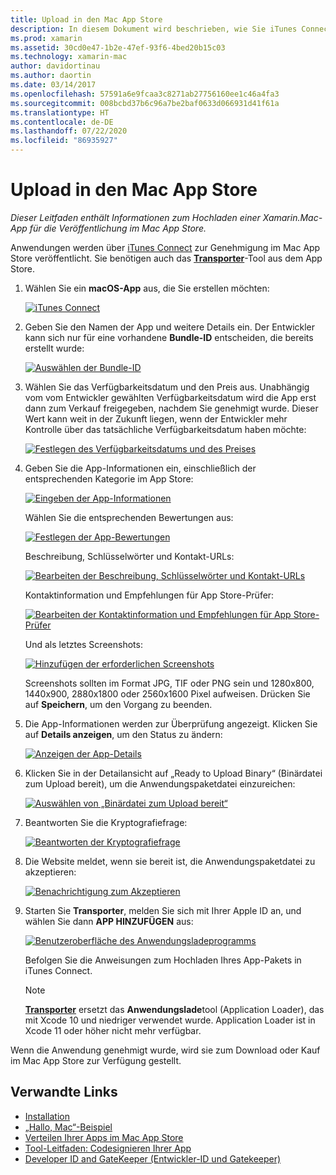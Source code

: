 ```yaml
---
title: Upload in den Mac App Store
description: In diesem Dokument wird beschrieben, wie Sie iTunes Connect verwenden können, um eine Xamarin.Mac-App in den Mac App Store hochzuladen. Dabei werden die Informationen erläutert, die iTunes Connect erfordert, um den Vorgang abzuschließen.
ms.prod: xamarin
ms.assetid: 30cd0e47-1b2e-47ef-93f6-4bed20b15c03
ms.technology: xamarin-mac
author: davidortinau
ms.author: daortin
ms.date: 03/14/2017
ms.openlocfilehash: 57591a6e9fcaa3c8271ab27756160ee1c46a4fa3
ms.sourcegitcommit: 008bcbd37b6c96a7be2baf0633d066931d41f61a
ms.translationtype: HT
ms.contentlocale: de-DE
ms.lasthandoff: 07/22/2020
ms.locfileid: "86935927"
---
```

# <a name="upload-to-mac-app-store"></a>Upload in den Mac App Store

_Dieser Leitfaden enthält Informationen zum Hochladen einer Xamarin.Mac-App für die Veröffentlichung im Mac App Store._

Anwendungen werden über [iTunes Connect](https://itunesconnect.apple.com/) zur Genehmigung im Mac App Store veröffentlicht. Sie benötigen auch das [**Transporter**](https://apps.apple.com/us/app/transporter/id1450874784?mt=12)-Tool aus dem App Store.

1. Wählen Sie ein **macOS-App** aus, die Sie erstellen möchten:

    [![iTunes Connect](uploading-images/image65.png)](uploading-images/image65.png#lightbox)

2. Geben Sie den Namen der App und weitere Details ein. Der Entwickler kann sich nur für eine vorhandene **Bundle-ID** entscheiden, die bereits erstellt wurde:

    [![Auswählen der Bundle-ID](uploading-images/image66.png)](uploading-images/image66.png#lightbox)

3. Wählen Sie das Verfügbarkeitsdatum und den Preis aus. Unabhängig vom vom Entwickler gewählten Verfügbarkeitsdatum wird die App erst dann zum Verkauf freigegeben, nachdem Sie genehmigt wurde. Dieser Wert kann weit in der Zukunft liegen, wenn der Entwickler mehr Kontrolle über das tatsächliche Verfügbarkeitsdatum haben möchte:

    [![Festlegen des Verfügbarkeitsdatums und des Preises](uploading-images/image67.png)](uploading-images/image67.png#lightbox)

4. Geben Sie die App-Informationen ein, einschließlich der entsprechenden Kategorie im App Store:

    [![Eingeben der App-Informationen](uploading-images/image68.png)](uploading-images/image68.png#lightbox)

    Wählen Sie die entsprechenden Bewertungen aus:

    [![Festlegen der App-Bewertungen](uploading-images/image69.png)](uploading-images/image69.png#lightbox)

    Beschreibung, Schlüsselwörter und Kontakt-URLs:

    [![Bearbeiten der Beschreibung, Schlüsselwörter und Kontakt-URLs](uploading-images/image70.png)](uploading-images/image70.png#lightbox)

    Kontaktinformation und Empfehlungen für App Store-Prüfer:

    [![Bearbeiten der Kontaktinformation und Empfehlungen für App Store-Prüfer](uploading-images/image71.png)](uploading-images/image71.png#lightbox)

    Und als letztes Screenshots:

    [![Hinzufügen der erforderlichen Screenshots](uploading-images/image72.png)](uploading-images/image72.png#lightbox)

    Screenshots sollten im Format JPG, TIF oder PNG sein und 1280x800, 1440x900, 2880x1800 oder 2560x1600 Pixel aufweisen. Drücken Sie auf **Speichern**, um den Vorgang zu beenden.

5. Die App-Informationen werden zur Überprüfung angezeigt. Klicken Sie auf **Details anzeigen**, um den Status zu ändern:

    [![Anzeigen der App-Details](uploading-images/image73.png)](uploading-images/image73.png#lightbox)

6. Klicken Sie in der Detailansicht auf „Ready to Upload Binary“ (Binärdatei zum Upload bereit), um die Anwendungspaketdatei einzureichen:

    [![Auswählen von „Binärdatei zum Upload bereit“](uploading-images/image74.png)](uploading-images/image74.png#lightbox)

7. Beantworten Sie die Kryptografiefrage:

    [![Beantworten der Kryptografiefrage](uploading-images/image75.png)](uploading-images/image75.png#lightbox)

8. Die Website meldet, wenn sie bereit ist, die Anwendungspaketdatei zu akzeptieren:

    [![Benachrichtigung zum Akzeptieren](uploading-images/image76.png)](uploading-images/image76.png#lightbox)

9. Starten Sie **Transporter**, melden Sie sich mit Ihrer Apple ID an, und wählen Sie dann **APP HINZUFÜGEN** aus:

    [![Benutzeroberfläche des Anwendungsladeprogramms](uploading-images/transporter01-sml.png)](uploading-images/transporter01.png#lightbox)

    Befolgen Sie die Anweisungen zum Hochladen Ihres App-Pakets in iTunes Connect.

    > [!NOTE]
    > [**Transporter**](https://apps.apple.com/us/app/transporter/id1450874784?mt=12) ersetzt das **Anwendungslade**tool (Application Loader), das mit Xcode 10 und niedriger verwendet wurde.
    > Application Loader ist in Xcode 11 oder höher nicht mehr verfügbar.

Wenn die Anwendung genehmigt wurde, wird sie zum Download oder Kauf im Mac App Store zur Verfügung gestellt.

## <a name="related-links"></a>Verwandte Links

- [Installation](~//mac/get-started/installation.md)
- [„Hallo, Mac“-Beispiel](~/mac/get-started/hello-mac.md)
- [Verteilen Ihrer Apps im Mac App Store](https://developer.apple.com/devcenter/mac/checklist/)
- [Tool-Leitfaden: Codesignieren Ihrer App](https://developer.apple.com/library/mac/#documentation/ToolsLanguages/Conceptual/OSXWorkflowGuide/CodeSigning/CodeSigning.html)
- [Developer ID and GateKeeper (Entwickler-ID und Gatekeeper)](https://developer.apple.com/developer-id/)
